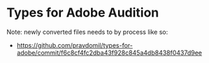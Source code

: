 # Types for Adobe Audition

Note: newly converted files needs to by process like so:
- https://github.com/pravdomil/types-for-adobe/commit/f6c8cf4fc2dba43f928c845a4db8438f0437d9ee
